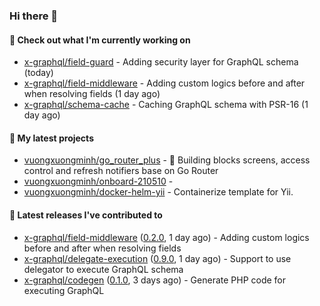 ### Hi there 👋

#### 👷 Check out what I'm currently working on

- [x-graphql/field-guard](https://github.com/x-graphql/field-guard) - Adding security layer for GraphQL schema (today)
- [x-graphql/field-middleware](https://github.com/x-graphql/field-middleware) - Adding custom logics before and after when resolving fields (1 day ago)
- [x-graphql/schema-cache](https://github.com/x-graphql/schema-cache) - Caching GraphQL schema with PSR-16 (1 day ago)

#### 🌱 My latest projects

- [vuongxuongminh/go_router_plus](https://github.com/vuongxuongminh/go_router_plus) - :office: Building blocks screens, access control and refresh notifiers base on Go Router
- [vuongxuongminh/onboard-210510](https://github.com/vuongxuongminh/onboard-210510) - 
- [vuongxuongminh/docker-helm-yii](https://github.com/vuongxuongminh/docker-helm-yii) - Containerize template for Yii.

#### 🔭 Latest releases I've contributed to

- [x-graphql/field-middleware](https://github.com/x-graphql/field-middleware) ([0.2.0](https://github.com/x-graphql/field-middleware/releases/tag/0.2.0), 1 day ago) - Adding custom logics before and after when resolving fields
- [x-graphql/delegate-execution](https://github.com/x-graphql/delegate-execution) ([0.9.0](https://github.com/x-graphql/delegate-execution/releases/tag/0.9.0), 1 day ago) - Support to use delegator to execute GraphQL schema
- [x-graphql/codegen](https://github.com/x-graphql/codegen) ([0.1.0](https://github.com/x-graphql/codegen/releases/tag/0.1.0), 3 days ago) - Generate PHP code for executing GraphQL
